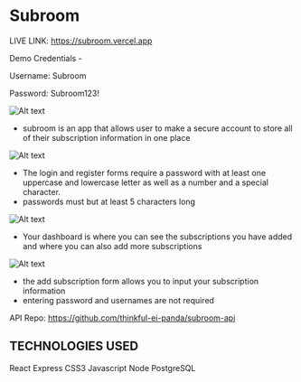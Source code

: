 # Subroom

LIVE LINK: https://subroom.vercel.app

Demo Credentials -

Username: Subroom

Password: Subroom123!

![Alt text](https://github.com/thinkful-ei-panda/subroom-client/blob/master/Readmeimg/LangingPage.png)

- subroom is an app that allows user to make a secure account to store all of their subscription information in one place

![Alt text](https://github.com/thinkful-ei-panda/subroom-client/blob/master/Readmeimg/Login.png)

- The login and register forms require a password with at least one uppercase and lowercase letter as well as a number and a special character.
- passwords must but at least 5 characters long

![Alt text](https://github.com/thinkful-ei-panda/subroom-client/blob/master/Readmeimg/Dashboard.png)

- Your dashboard is where you can see the subscriptions you have added and where you can also add more subscriptions

![Alt text](https://github.com/thinkful-ei-panda/subroom-client/blob/master/Readmeimg/AddSubscription.png)

- the add subscription form allows you to input your subscription information
- entering password and usernames are not required

API Repo: https://github.com/thinkful-ei-panda/subroom-api

## TECHNOLOGIES USED

React
Express
CSS3
Javascript
Node
PostgreSQL
